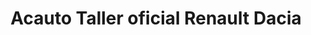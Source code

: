 ---
title: "Acauto Taller oficial Renault Dacia"
url: /barcelona/acauto-taller-oficial-renault-dacia/
shop: reparación de automóviles
---